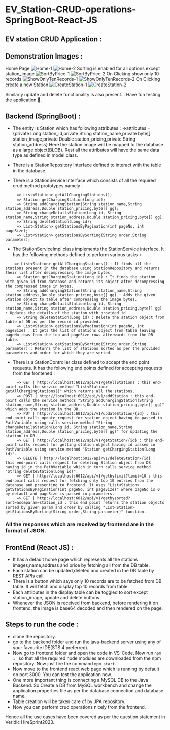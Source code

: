 # EV_Station-CRUD-operations-SpringBoot-React-JS

## EV station CRUD Application : 

## Demonstration Images : 
Home Page
![Home-1](https://github.com/Lucifer7355/EV_Station-CRUD-operations-SpringBoot-React-JS/blob/main/Demonstration_images/HOME.png)
![Home-2](https://github.com/Lucifer7355/EV_Station-CRUD-operations-SpringBoot-React-JS/blob/main/Demonstration_images/Home2.png)
Sorting is enabled for all options except station_image
![SortByPrice-1](https://github.com/Lucifer7355/EV_Station-CRUD-operations-SpringBoot-React-JS/blob/main/Demonstration_images/SortByPrice-1.png)
![SortByPrice-2](https://github.com/Lucifer7355/EV_Station-CRUD-operations-SpringBoot-React-JS/blob/main/Demonstration_images/SortByPrice-2.png)
On Clicking show only 10 records
![ShowOnlyTenRecords-1](https://github.com/Lucifer7355/EV_Station-CRUD-operations-SpringBoot-React-JS/blob/main/Demonstration_images/only10records-1.png)
![ShowOnlyTenRecords-2](https://github.com/Lucifer7355/EV_Station-CRUD-operations-SpringBoot-React-JS/blob/main/Demonstration_images/Only10records-2.png)
On Clicking create a new Station
![CreateStation-1](https://github.com/Lucifer7355/EV_Station-CRUD-operations-SpringBoot-React-JS/blob/main/Demonstration_images/Create-1.png)
![CreateStation-2](https://github.com/Lucifer7355/EV_Station-CRUD-operations-SpringBoot-React-JS/blob/main/Demonstration_images/Create-2.png)

Similarly update and delete functionality is also present...
Have fun testing the application 🤗.

## Backend (SpringBoot) :
- The entity is Station which has following attributes : 
  =>attributes = {private Long station_id,private String station_name,private byte[] station_image,private Double station_pricing,private String station_address}
    Here the station image will be mapped to the database as a large object(BLOB). Rest all the attributes will have the same data type as defined in model class.

- There is a StationRepository Interface defined to interact with the table in the database.
- There is a StationService Interface which consists of all the required crud method prototypes,namely : 

```
     => List<Station> getAllChargingStations(); 
     => Station getChargingStation(Long id); 
     =>	String addChargingStation(String station_name,String station_address,Double station_pricing,byte[] gg); 
     =>	String changeDetailsStation(Long id, String station_name,String station_address,Double station_pricing,byte[] gg); 
     =>	String deleteStation(Long id);
     =>	List<Station> getStationsByPagination(int pageNo, int pageSize);
     =>	List<Station> getStationsBySorting(String order,String parameter);
```

- The StationServiceImpl class implements the StationService interface.
  It has the following methods defined to perform various tasks->

```
    => List<Station> getAllChargingStations() : It finds all the stations present in the database using StationRepository and returns their list after decompressing the image bytes.
     => Station getChargingStation(Long id) : It finds the station with given id from database and returns its object after decompressing the compressed image in bytes.
     => String addChargingStation(String station_name,String station_address,Double station_pricing,byte[] gg) : Adds the given Station object to table after compressing the image bytes.
     => String changeDetailsStation(Long id, String station_name,String station_address,Double station_pricing,byte[] gg) : Updates the details of the station with provided id
     => String deleteStation(Long id) : Delete the station object from table of DB as per the record id provided.
     => List<Station> getStationsByPagination(int pageNo, int pageSize) : It gets the list of stations object from table leaving pageNo rows from the top and pageSize rows afterwards from the DB table.
     => List<Station> getStationsBySorting(String order,String parameter) : Returns the list of stations sorted as per the provided parameters and order for which they are sorted.
```

- There is a StationController class defined to accept the end point requests. It has the following end points defined for accepting requests from the frontened : 

```
     => GET | http://localhost:6012/api/v1/getAllStations : this end-point calls the service method "List<Station> getAllChargingStations()" which returns all the stations.
     => POST | http://localhost:6012/api/v1/addStation : this end-point calls the service methods "String addChargingStation(String station_name,String station_address,Double station_pricing,byte[] gg)" which adds the station in the DB.
     => PUT | http://localhost:6012/api/v1/updateStation/{id} : this end-point calls update request for station object having id passed in PathVariable using calls service method "String changeDetailsStation(Long id, String station_name,String station_address,Double station_pricing,byte[] gg)" for updating the station in DB.
     => GET | http://localhost:6012/api/v1/getStation/{id} : this end-point calls request for getting station object having id passed in PathVariable using service method "Station getChargingStation(Long id)".
     => DELETE | http://localhost:6012/api/v1/deleteStation/{id} : this end-point calls request for deleting Station object from DB having id in the PathVariable which in turn calls service method "String deleteStation(Long id)". 
     => GET | http://localhost:6012/api/v1/getbylimit?limit=10 : this end-point calls request for fetching only top 10 entries from the database and presenting to frontend. It uses "List<Station> getStationsByPagination(int pageNo, int pageSize)" where pageNo is 0 by default and pageSize is passed in parameters.
     => GET | http://localhost:6012/api/v1/getbysorted?sort=asc&param=station_id : this end point returns the station objects sorted by given param and order by calling "List<Station> getStationsBySorting(String order,String parameter)" function.

```

### All the responses which are received by frontend are in the format of JSON.


## FrontEnd (React JS) : 
- It has a default home page which represents all the stations images,name,address and price by fetching all from the DB table.
- Each station can be updated,deleted and created in the DB table by REST APIs call.
- There is a button which says only 10 records are to be fetched from DB table. It will fetch and display top 10 records from table.
- Each attributes in the display table can be toggled to sort except station_image, update and delete buttons.
- Whenever the JSON is received from backend, before rendering it on frontend, the image is base64 decoded and then rendered on the page.

## Steps to run the code :
- clone the repository.
- go to the backend folder and run the java-backend server using any of your favourite IDE(STS 4 preferred).
- Now go to frontend folder and open the code in VS-Code. Now run ```npm i ``` so that all the required node modules are downloaded from the npm repository. Now just fire the command ```npm start```.
- Now move to the frontend react web page which is running by default on port 3000. You can test the application now.
- One more important thing is connecting a MySQL DB to the Java Backend. So Create a DB from MySQL workbench and change the application.properties file as per the database connection and database name.
- Table creation will be taken care of by JPA repository.
- Now you can perform crud operations nicely from the frontend.

Hence all the use cases have been covered as per the question statement in Veridic HireSprint2023.	
  
